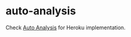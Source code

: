 # auto-analysis

Check [Auto Analysis](https://auto-analysis.herokuapp.com/) for Heroku implementation.
